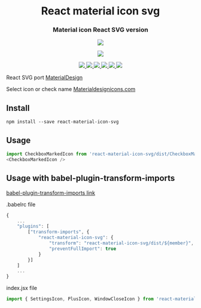 <h1 align="center">
  React material icon svg
</h1>

<h3 align="center">
  Material icon React SVG version
</h3>

<p align="center">
  <a href="https://github.com/vaeum/react-material-icon-svg">
    <img src="https://github.com/vaeum/react-material-icon-svg/blob/master/cover.png?raw=true">
  </a>
</p>

<p align="center">
  <a href="https://nodei.co/npm/react-material-icon-svg/">
    <img src="https://nodei.co/npm/react-material-icon-svg.png?downloads=true&downloadRank=true&stars=true">
  </a>
</p>

<p align="center">
  <a href="https://travis-ci.org/vaeum/react-material-icon-svg/">
    <img src="https://travis-ci.org/vaeum/react-material-icon-svg.svg?branch=master">
  </a>
  <a href="https://www.npmjs.com/package/react-material-icon-svg">
    <img src="https://img.shields.io/npm/v/react-material-icon-svg.svg">
  </a>
  <a href="https://www.npmjs.com/package/react-material-icon-svg">
    <img src="https://img.shields.io/npm/dm/react-material-icon-svg.svg">
  </a>
  <a href="http://prose.io/#vaeum/react-material-icon-svg">
    <img src="https://img.shields.io/badge/edit-prose.io-blue.svg">
  </a>
  <a href="https://unpkg.com/react-material-icon-svg/">
    <img src="https://img.shields.io/badge/unpkg-com-green.svg">
  </a>  
  <a href="https://unpkg.com/react-material-icon-svg/">
    <img src="https://img.shields.io/github/issues/vaeum/react-material-icon-svg.svg">
  </a>
</p>

React SVG port [MaterialDesign](https://github.com/Templarian/MaterialDesign/)

Select icon or check name [Materialdesignicons.com](https://materialdesignicons.com/)

## Install

```
npm install --save react-material-icon-svg
```

## Usage

```javascript
import CheckboxMarkedIcon from 'react-material-icon-svg/dist/CheckboxMarkedIcon';
<CheckboxMarkedIcon />
```

## Usage with babel-plugin-transform-imports

[babel-plugin-transform-imports link](https://www.npmjs.com/package/babel-plugin-transform-imports)

.babelrc file

```javascript
{
	...
    "plugins": [
        ["transform-imports", {
            "react-material-icon-svg": {
                "transform": "react-material-icon-svg/dist/${member}",
                "preventFullImport": true
            }
        }]
    ]
    ...
}
```

index.jsx file

```javascript
import { SettingsIcon, PlusIcon, WindowCloseIcon } from 'react-material-icon-svg';
```
